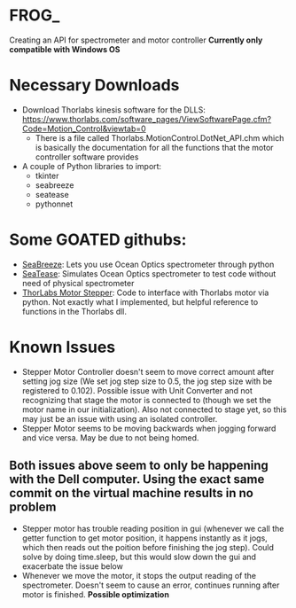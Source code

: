 # FROG_
Creating an API for spectrometer and motor controller
**Currently only compatible with Windows OS**

# Necessary Downloads
* Download Thorlabs kinesis software for the DLLS: https://www.thorlabs.com/software_pages/ViewSoftwarePage.cfm?Code=Motion_Control&viewtab=0
  * There is a file called Thorlabs.MotionControl.DotNet_API.chm which is basically the documentation for all the functions that the motor controller software provides
* A couple of Python libraries to import:
  * tkinter
  * seabreeze
  * seatease
  * pythonnet

# Some GOATED githubs:
* [SeaBreeze](https://github.com/ap--/python-seabreeze): Lets you use Ocean Optics spectrometer through python
* [SeaTease](https://github.com/jonathanvanschenck/python-seatease): Simulates Ocean Optics spectrometer to test code without need of physical spectrometer
* [ThorLabs Motor Stepper](https://github.com/rwalle/py_thorlabs_ctrl/blob/master/py_thorlabs_ctrl/kinesis/motor.py): Code to interface with Thorlabs motor via python. Not exactly what I implemented, but helpful reference to functions in the Thorlabs dll.

# Known Issues
* Stepper Motor Controller doesn't seem to move correct amount after setting jog size (We set jog step size to 0.5, the jog step size with be registered to 0.102). Possible issue with Unit Converter and not recognizing that stage the motor is connected to (though we set the motor name in our initialization). Also not connected to stage yet, so this may just be an issue with using an isolated controller.
* Stepper Motor seems to be moving backwards when jogging forward and vice versa. May be due to not being homed.
## Both issues above seem to only be happening with the Dell computer. Using the exact same commit on the virtual machine results in no problem
* Stepper motor has trouble reading position in gui (whenever we call the getter function to get motor position, it happens instantly as it jogs, which then reads out the poition before finishing the jog step). Could solve by doing time.sleep, but this would slow down the gui and exacerbate the issue below
* Whenever we move the motor, it stops the output reading of the spectrometer. Doesn't seem to cause an error, continues running after motor is finished. **Possible optimization**
